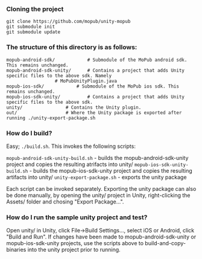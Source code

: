 ### Cloning the project
```
git clone https://github.com/mopub/unity-mopub
git submodule init
git submodule update
```

### The structure of this directory is as follows:

```
mopub-android-sdk/            # Submodule of the MoPub android sdk. This remains unchanged.
mopub-android-sdk-unity/      # Contains a project that adds Unity specific files to the above sdk. Namely
			      # MoPubUnityPlugin.java
mopub-ios-sdk/ 		      # Submodule of the MoPub ios sdk. This remains unchanged.
mopub-ios-sdk-unity/	      # Contains a project that adds Unity specific files to the above sdk.
unity/			      # Contains the Unity plugin.
out/			      # Where the Unity package is exported after running ./unity-export-package.sh
```
### How do I build?

Easy; `./build.sh`. This invokes the following scripts:

`mopub-android-sdk-unity-build.sh` - builds the mopub-android-sdk-unity project and copies the resulting atrifacts into unity/
`mopub-ios-sdk-unity-build.sh` - builds the mopub-ios-sdk-unity project and copies the resulting artifacts into unity/
`unity-export-package.sh`  - exports the unity package

Each script can be invoked separately. Exporting the unity package can also be done manually, by opening the unity/ project in Unity, right-clicking the Assets/ folder and chosing "Export Package...".

### How do I run the sample unity project and test?

Open unity/ in Unity, click File->Build Settings..., select iOS or Android, click "Build and Run". If changes have been made to mopub-android-sdk-unity or mopub-ios-sdk-unity projects, use the scripts above to build-and-copy-binaries into the unity project prior to running.
